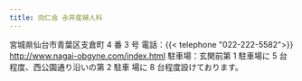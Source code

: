 ```yaml
---
title: 向仁会 永井産婦人科
---
```

宮城県仙台市青葉区支倉町 4 番 3 号
電話：{{< telephone "022-222-5582">}}
<http://www.nagai-obgyne.com/index.html>
駐車場：玄関前第 1 駐車場に 5 台程度、西公園通り沿いの第 2 駐車 場に 8 台程度設けております。
